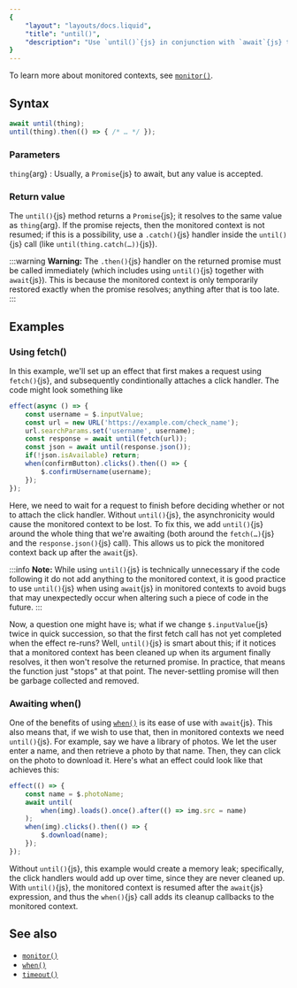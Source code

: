 ```yaml
---
{
	"layout": "layouts/docs.liquid",
	"title": "until()",
	"description": "Use `until()`{js} in conjunction with `await`{js} to maintain the monitored context in asynchronous monitored functions."
}
---
```


To learn more about monitored contexts, see [`monitor()`](/docs/monitor/).

## Syntax

```js
await until(thing);
until(thing).then(() => { /* … */ });
```

### Parameters

`thing`{arg}
: Usually, a `Promise`{js} to await, but any value is accepted.

### Return value

The `until()`{js} method returns a `Promise`{js}; it resolves to the same value as `thing`{arg}. If the promise rejects, then the monitored context is not resumed; if this is a possibility, use a `.catch()`{js} handler inside the `until()`{js} call (like `until(thing.catch(…))`{js}).

:::warning
**Warning:** The `.then()`{js} handler on the returned promise must be called immediately (which includes using `until()`{js} together with `await`{js}). This is because the monitored context is only temporarily restored exactly when the promise resolves; anything after that is too late.
:::

## Examples

### Using fetch()

In this example, we'll set up an effect that first makes a request using `fetch()`{js}, and subsequently condintionally attaches a click handler. The code might look something like

```js
effect(async () => {
	const username = $.inputValue;
	const url = new URL('https://example.com/check_name');
	url.searchParams.set('username', username);
	const response = await until(fetch(url));
	const json = await until(response.json());
	if(!json.isAvailable) return;
	when(confirmButton).clicks().then(() => {
		$.confirmUsername(username);
	});
});
```

Here, we need to wait for a request to finish before deciding whether or not to attach the click handler. Without `until()`{js}, the asynchronicity would cause the monitored context to be lost. To fix this, we add `until()`{js} around the whole thing that we're awaiting (both around the `fetch(…)`{js} and the `response.json()`{js} call). This allows us to pick the monitored context back up after the `await`{js}.

:::info
**Note:** While using `until()`{js} is technically unnecessary if the code following it do not add anything to the monitored context, it is good practice to use `until()`{js} when using `await`{js} in monitored contexts to avoid bugs that may unexpectedly occur when altering such a piece of code in the future.
:::

Now, a question one might have is; what if we change `$.inputValue`{js} twice in quick succession, so that the first fetch call has not yet completed when the effect re-runs? Well, `until()`{js} is smart about this; if it notices that a monitored context has been cleaned up when its argument finally resolves, it then won't resolve the returned promise. In practice, that means the function just "stops" at that point. The never-settling promise will then be garbage collected and removed.

### Awaiting when()

One of the benefits of using [`when()`](/docs/when/) is its ease of use with `await`{js}. This also means that, if we wish to use that, then in monitored contexts we need `until()`{js}. For example, say we have a library of photos. We let the user enter a name, and then retrieve a photo by that name. Then, they can click on the photo to download it. Here's what an effect could look like that achieves this:

```js
effect(() => {
	const name = $.photoName;
	await until(
		when(img).loads().once().after(() => img.src = name)
	);
	when(img).clicks().then(() => {
		$.download(name);
	});
});
```

Without `until()`{js}, this example would create a memory leak; specifically, the click handlers would add up over time, since they are never cleaned up. With `until()`{js}, the monitored context is resumed after the `await`{js} expression, and thus the `when()`{js} call adds its cleanup callbacks to the monitored context.

## See also

- [`monitor()`](/docs/monitor/)
- [`when()`](/docs/when/)
- [`timeout()`](/docs/when/)
